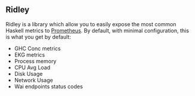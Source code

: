 
## Ridley

Ridley is a library which allow you to easily expose the most common Haskell metrics to [Prometheus](https://prometheus.io).
By default, with minimal configuration, this is what you get by default:

* GHC Conc metrics
* EKG metrics
* Process memory
* CPU Avg Load
* Disk Usage
* Network Usage
* Wai endpoints status codes
